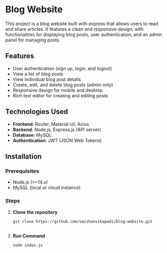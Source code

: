 # Blog Website

This project is a blog website built with express that allows users to read and share articles. It features a clean and responsive design, with functionalities for displaying blog posts, user authentication, and an admin panel for managing posts.

## Features

- User authentication (sign up, login, and logout)
- View a list of blog posts
- View individual blog post details
- Create, edit, and delete blog posts (admin only)
- Responsive design for mobile and desktop
- Rich text editor for creating and editing posts


## Technologies Used

- **Frontend**: Router, Material-UI, Axios
- **Backend**: Node.js, Express.js (API server)
- **Database**: MySQL
- **Authentication**: JWT (JSON Web Tokens)

## Installation

### Prerequisites

- Node.js (>=14.x)
- MySQL (local or cloud instance)

### Steps

1. **Clone the repository**

   ```bash
   git clone https://github.com/vaishanvikapadi/blog-website.git
    
2. **Run Command**
    ```bash
    node index.js

 
